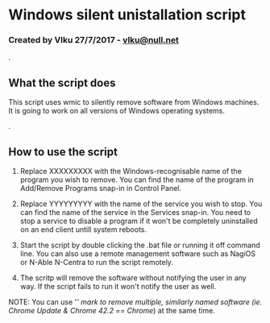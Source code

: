 # Windows silent unistallation script #
### Created by Vlku 27/7/2017 - vlku@null.net ###

.

## What the script does ##

This script uses wmic to silently remove software from Windows machines. It is going to work on all versions of Windows operating systems.

.

## How to use the script ##

1. Replace XXXXXXXXX with the Windows-recognisable name of the program you wish to remove. You can find the name of the program in Add/Remove Programs snap-in in Control Panel.

2. Replace YYYYYYYYY with the name of the service you wish to stop. You can find the name of the service in the Services snap-in. You need to stop a service to disable a program if it won't be completely uninstalled on an end client untill system reboots.

3. Start the script by double clicking the .bat file or running it off command line. You can also use a remote management software such as NagiOS or N-Able N-Centra to run the script remotely.
 
4. The scritp will remove the software without notifying the user in any way. If the script fails to run it won't notify the user as well.

NOTE: You can use '*' mark to remove multiple, similarly named software (ie. Chrome Update & Chrome 42.2 == Chrome*) at the same time.
